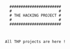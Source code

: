                                        #######################
                                       #                     #
                                       # THE HACKING PROJECT #
                                       #                     #
                                       #######################



                                     All THP projects are here !                     
